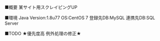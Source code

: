 ■概要
某サイト用スクレイピングUP

■環境
Java Version:1.8u77
OS:CentOS 7
登録先DB:MySQL
連携先DB:SQL Server

■TODO  ★優先度高
例外処理の修正★